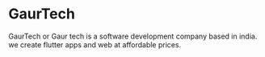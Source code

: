 # GaurTech

GaurTech or Gaur tech is a software development company based in india. we create flutter apps and web at affordable prices.
